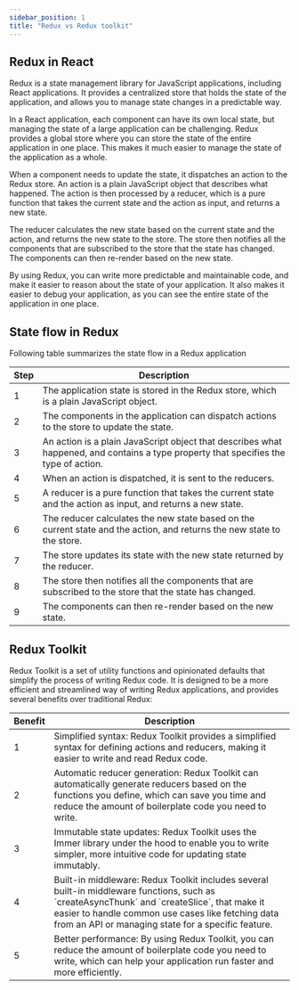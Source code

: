 ```yaml
---
sidebar_position: 1 
title: "Redux vs Redux toolkit"
---
```


## Redux in React
Redux is a state management library for JavaScript applications, including React applications. It provides a centralized store that holds the state of the application, and allows you to manage state changes in a predictable way.

In a React application, each component can have its own local state, but managing the state of a large application can be challenging. Redux provides a global store where you can store the state of the entire application in one place. This makes it much easier to manage the state of the application as a whole.

When a component needs to update the state, it dispatches an action to the Redux store. An action is a plain JavaScript object that describes what happened. The action is then processed by a reducer, which is a pure function that takes the current state and the action as input, and returns a new state.

The reducer calculates the new state based on the current state and the action, and returns the new state to the store. The store then notifies all the components that are subscribed to the store that the state has changed. The components can then re-render based on the new state.

By using Redux, you can write more predictable and maintainable code, and make it easier to reason about the state of your application. It also makes it easier to debug your application, as you can see the entire state of the application in one place.
## State flow in Redux
Following table summarizes the state flow in a Redux application
<table>
  <thead>
    <tr>
      <th>Step</th>
      <th>Description</th>
    </tr>
  </thead>
  <tbody>
    <tr>
      <td>1</td>
      <td>The application state is stored in the Redux store, which is a plain JavaScript object.</td>
    </tr>
    <tr>
      <td>2</td>
      <td>The components in the application can dispatch actions to the store to update the state.</td>
    </tr>
    <tr>
      <td>3</td>
      <td>An action is a plain JavaScript object that describes what happened, and contains a type property that specifies the type of action.</td>
    </tr>
    <tr>
      <td>4</td>
      <td>When an action is dispatched, it is sent to the reducers.</td>
    </tr>
    <tr>
      <td>5</td>
      <td>A reducer is a pure function that takes the current state and the action as input, and returns a new state.</td>
    </tr>
    <tr>
      <td>6</td>
      <td>The reducer calculates the new state based on the current state and the action, and returns the new state to the store.</td>
    </tr>
    <tr>
      <td>7</td>
      <td>The store updates its state with the new state returned by the reducer.</td>
    </tr>
    <tr>
      <td>8</td>
      <td>The store then notifies all the components that are subscribed to the store that the state has changed.</td>
    </tr>
    <tr>
      <td>9</td>
      <td>The components can then re-render based on the new state.</td>
    </tr>
  </tbody>
</table>

## Redux Toolkit

Redux Toolkit is a set of utility functions and opinionated defaults that simplify the process of writing Redux code. It is designed to be a more efficient and streamlined way of writing Redux applications, and provides several benefits over traditional Redux:

<table>
  <thead>
    <tr>
      <th>Benefit</th>
      <th>Description</th>
    </tr>
  </thead>
  <tbody>
    <tr>
      <td>1</td>
      <td>Simplified syntax: Redux Toolkit provides a simplified syntax for defining actions and reducers, making it easier to write and read Redux code.</td>
    </tr>
    <tr>
      <td>2</td>
      <td>Automatic reducer generation: Redux Toolkit can automatically generate reducers based on the functions you define, which can save you time and reduce the amount of boilerplate code you need to write.</td>
    </tr>
    <tr>
      <td>3</td>
      <td>Immutable state updates: Redux Toolkit uses the Immer library under the hood to enable you to write simpler, more intuitive code for updating state immutably.</td>
    </tr>
    <tr>
      <td>4</td>
      <td>Built-in middleware: Redux Toolkit includes several built-in middleware functions, such as `createAsyncThunk` and `createSlice`, that make it easier to handle common use cases like fetching data from an API or managing state for a specific feature.</td>
    </tr>
    <tr>
      <td>5</td>
      <td>Better performance: By using Redux Toolkit, you can reduce the amount of boilerplate code you need to write, which can help your application run faster and more efficiently.</td>
    </tr>
  </tbody>
</table>
